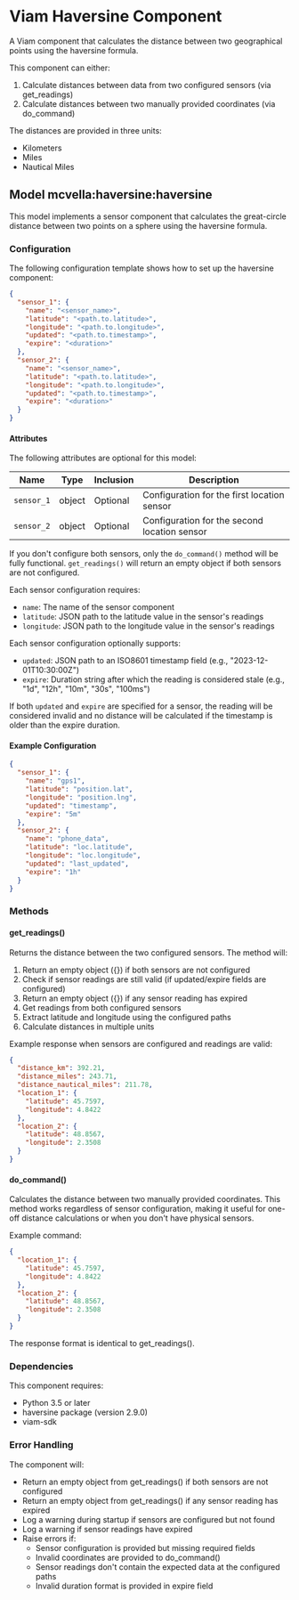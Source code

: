 # Viam Haversine Component

A Viam component that calculates the distance between two geographical points using the haversine formula. 

This component can either:
1. Calculate distances between data from two configured sensors (via get_readings)
2. Calculate distances between two manually provided coordinates (via do_command)

The distances are provided in three units:
- Kilometers
- Miles
- Nautical Miles

## Model mcvella:haversine:haversine

This model implements a sensor component that calculates the great-circle distance between two points on a sphere using the haversine formula.

### Configuration

The following configuration template shows how to set up the haversine component:

```json
{
  "sensor_1": {
    "name": "<sensor_name>",
    "latitude": "<path.to.latitude>",
    "longitude": "<path.to.longitude>",
    "updated": "<path.to.timestamp>",
    "expire": "<duration>"
  },
  "sensor_2": {
    "name": "<sensor_name>",
    "latitude": "<path.to.latitude>",
    "longitude": "<path.to.longitude>",
    "updated": "<path.to.timestamp>",
    "expire": "<duration>"
  }
}
```

#### Attributes

The following attributes are optional for this model:

| Name | Type | Inclusion | Description |
|------|------|-----------|-------------|
| `sensor_1` | object | Optional | Configuration for the first location sensor |
| `sensor_2` | object | Optional | Configuration for the second location sensor |

If you don't configure both sensors, only the `do_command()` method will be fully functional. `get_readings()` will return an empty object if both sensors are not configured.

Each sensor configuration requires:
- `name`: The name of the sensor component
- `latitude`: JSON path to the latitude value in the sensor's readings
- `longitude`: JSON path to the longitude value in the sensor's readings

Each sensor configuration optionally supports:
- `updated`: JSON path to an ISO8601 timestamp field (e.g., "2023-12-01T10:30:00Z")
- `expire`: Duration string after which the reading is considered stale (e.g., "1d", "12h", "10m", "30s", "100ms")

If both `updated` and `expire` are specified for a sensor, the reading will be considered invalid and no distance will be calculated if the timestamp is older than the expire duration.

#### Example Configuration

```json
{
  "sensor_1": {
    "name": "gps1",
    "latitude": "position.lat",
    "longitude": "position.lng",
    "updated": "timestamp",
    "expire": "5m"
  },
  "sensor_2": {
    "name": "phone_data",
    "latitude": "loc.latitude",
    "longitude": "loc.longitude",
    "updated": "last_updated",
    "expire": "1h"
  }
}
```

### Methods

#### get_readings()

Returns the distance between the two configured sensors. The method will:
1. Return an empty object ({}) if both sensors are not configured
2. Check if sensor readings are still valid (if updated/expire fields are configured)
3. Return an empty object ({}) if any sensor reading has expired
4. Get readings from both configured sensors
5. Extract latitude and longitude using the configured paths
6. Calculate distances in multiple units

Example response when sensors are configured and readings are valid:
```json
{
  "distance_km": 392.21,
  "distance_miles": 243.71,
  "distance_nautical_miles": 211.78,
  "location_1": {
    "latitude": 45.7597,
    "longitude": 4.8422
  },
  "location_2": {
    "latitude": 48.8567,
    "longitude": 2.3508
  }
}
```

#### do_command()

Calculates the distance between two manually provided coordinates. This method works regardless of sensor configuration, making it useful for one-off distance calculations or when you don't have physical sensors.

Example command:
```json
{
  "location_1": {
    "latitude": 45.7597,
    "longitude": 4.8422
  },
  "location_2": {
    "latitude": 48.8567,
    "longitude": 2.3508
  }
}
```

The response format is identical to get_readings().

### Dependencies

This component requires:
- Python 3.5 or later
- haversine package (version 2.9.0)
- viam-sdk

### Error Handling

The component will:
- Return an empty object from get_readings() if both sensors are not configured
- Return an empty object from get_readings() if any sensor reading has expired
- Log a warning during startup if sensors are configured but not found
- Log a warning if sensor readings have expired
- Raise errors if:
  - Sensor configuration is provided but missing required fields
  - Invalid coordinates are provided to do_command()
  - Sensor readings don't contain the expected data at the configured paths
  - Invalid duration format is provided in expire field

